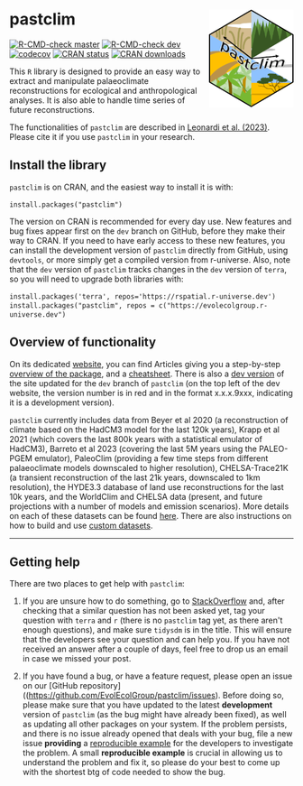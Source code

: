 # pastclim <img src="./man/figures/logo.png" align="right" width="150"/>

<!-- badges: start -->

[![R-CMD-check master](https://img.shields.io/github/checks-status/EvolEcolGroup/pastclim/master?label=master&logo=GitHub)](https://github.com/EvolEcolGroup/pastclim/actions/workflows/R-CMD-check.yaml)
[![R-CMD-check dev](https://img.shields.io/github/checks-status/EvolEcolGroup/pastclim/dev?label=dev&logo=GitHub)](https://github.com/EvolEcolGroup/pastclim/actions/workflows/R-CMD-check.yaml)
[![codecov](https://codecov.io/gh/EvolEcolGroup/pastclim/branch/master/graph/badge.svg?token=NflUsWlnQR)](https://app.codecov.io/gh/EvolEcolGroup/pastclim)
[![CRAN status](https://www.r-pkg.org/badges/version/pastclim)](https://CRAN.R-project.org/package=pastclim)
[![CRAN downloads](https://cranlogs.r-pkg.org/badges/grand-total/pastclim)](https://github.com/r-hub/cranlogs.app)

<!-- badges: end -->

This `R` library is designed to provide an easy way to extract and
manipulate palaeoclimate reconstructions for ecological and
anthropological analyses. It is also able to handle time series of future
reconstructions.

The functionalities of `pastclim` are described in [Leonardi et al.
(2023)](https://doi.org/10.1111/ecog.06481). Please cite it if you use
`pastclim` in your research.

## Install the library

`pastclim` is on CRAN, and the easiest way to install it is with:

```         
install.packages("pastclim")
```

The version on CRAN is recommended for every day use. New features and
bug fixes appear first on the `dev` branch on GitHub, before they make
their way to CRAN. If you need to have early access to these new
features, you can install the development version of `pastclim` directly 
from GitHub, using `devtools`, or more simply get a compiled version
from r-universe. Also,
note that the `dev` version of `pastclim` tracks changes in the `dev`
version of `terra`, so you will need to upgrade both libraries with:

```         
install.packages('terra', repos='https://rspatial.r-universe.dev')
install.packages("pastclim", repos = c("https://evolecolgroup.r-universe.dev")
```

## Overview of functionality

On its dedicated [website](https://evolecolgroup.github.io/pastclim/),
you can find Articles giving you a step-by-step [overview of the
package](https://evolecolgroup.github.io/pastclim/articles/a0_pastclim_overview.html),
and a
[cheatsheet](https://evolecolgroup.github.io/pastclim/pastclim_cheatsheet.pdf).
There is also a [dev
version](https://evolecolgroup.github.io/pastclim/dev/) of the site
updated for the `dev` branch of `pastclim` (on the top left of the dev
website, the version number is in red and in the format x.x.x.9xxx,
indicating it is a development version).

`pastclim` currently includes data from Beyer et al 2020 (a reconstruction
of climate based on the HadCM3 model for the last 120k years), Krapp
et al 2021 (which covers the last 800k years with a statistical emulator of HadCM3),
Barreto et al 2023 (covering the last 5M years using the PALEO-PGEM emulator), PaleoClim 
(providing a few time steps from different palaeoclimate models downscaled to higher 
resolution), CHELSA-Trace21K (a transient
reconstruction of the last 21k years, downscaled to 1km resolution), the HYDE3.3 
database of land use reconstructions for the last 10k years,
and the WorldClim and CHELSA data (present, and future projections with a number of models and 
emission scenarios). More details on each of these
datasets can be found
[here](https://evolecolgroup.github.io/pastclim/articles/a1_available_datasets.html).
There are also instructions on how to build and use [custom
datasets](https://evolecolgroup.github.io/pastclim/articles/a2_custom_datasets.html).

------------------------------------------------------------------------

## Getting help

There are two places to get help with `pastclim`:

1) If you are unsure how to do something, go to [StackOverflow](https://stackoverflow.com/) and,
after checking that a similar question has not been asked yet, tag your question 
with `terra` and `r` (there is no `pastclim` tag yet, as there aren't enough questions),
and make sure `tidysdm` is in the title. This will ensure that the developers
see your question and can help you. If you have not received an answer after a couple of days,
feel free to drop us an email in case we missed your post.

2) If you have found a bug, or have a feature request, please open an issue on our
[GitHub repository]((https://github.com/EvolEcolGroup/pastclim/issues). Before doing so, please 
make sure that you have updated to the latest **development** version of
`pastclim` (as the bug might have already been fixed), as well as updating 
all other packages on your system. If the problem persists, and there is no issue
already opened that deals with your bug, file a new issue **providing** a [reproducible
example](https://reprex.tidyverse.org/)
for the developers to investigate the problem. A small **reproducible example** is
crucial in allowing us to understand the problem and fix it, so please do your best to
come up with the shortest btg of code needed to show the bug.


